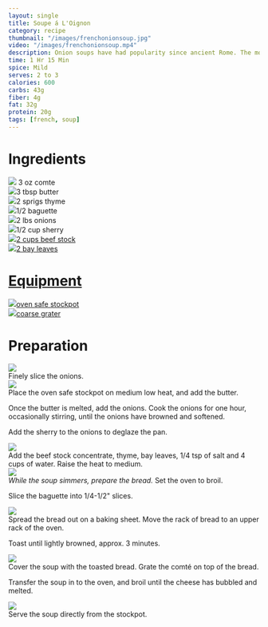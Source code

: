 ```yaml
---
layout: single
title: Soupe á L'Oignon
category: recipe
thumbnail: "/images/frenchonionsoup.jpg"
video: "/images/frenchonionsoup.mp4"
description: Onion soups have had popularity since ancient Rome. The modern version we eat today originates in France in the 18th century. Onions are cooked in butter until tenderly sweet and simmered with beef stock and herbs. Topped with baguette and bubbly comté, this dish is indulgent with flavor.
time: 1 Hr 15 Min
spice: Mild
serves: 2 to 3
calories: 600
carbs: 43g
fiber: 4g
fat: 32g
protein: 20g
tags: [french, soup]
---
```

<div id= "ingredienthdr">
<h1>Ingredients</h1>
</div>

<div id="ingredients">
<div id="ingredientone"><img src="/images/comte.jpeg"/> 3 oz comte </div>
<div id="ingredienttwo"><img src="/images/butter.jpeg"/>3 tbsp butter</div>
<div id="ingredientthree"><img src="/images/thyme.jpeg"/>2 sprigs thyme</div>
<div id="ingredientfour"><img src="/images/halfbaguette.jpeg"/>1/2 baguette</div>
</div>

<div id="ingredients">
<div id="ingredientone"><img src="/images/onion.jpeg"/>2 lbs onions</div>
<div id="ingredienttwo"><img src="/images/sherry.jpeg"/>1/2 cup sherry</div>
<div id="ingredientthree"><a href="https://www.amazon.com/Savory-Choice-Liquid-Concentrate-5-1-Ounce/dp/B001E5E2AO/ref=as_li_ss_tl?_encoding=UTF8&refRID=QTSEFQATQ02TWP5SFRCX&th=1&linkCode=ll1&tag=cilalime09-20&linkId=88ebb56f1d43ae9b7cc9ca720f569f52"/><img src="/images/beefstock.jpeg"/>2 cups beef stock</div>
<div id="ingredientfour"><a href="https://www.amazon.com/gp/product/B0012BS9F4/ref=as_li_ss_tl?ie=UTF8&fpl=fresh&pf_rd_m=ATVPDKIKX0DER&pf_rd_s=&pf_rd_r=9Q6JR4SW7WJBXJX4X3E0&pf_rd_t=36701&pf_rd_p=a6aaf593-1ba4-4f4e-bdcc-0febe090b8ed&pf_rd_i=desktop&th=1&linkCode=ll1&tag=cilalime09-20&linkId=a1cd7a589a20afee62dac0276ee7ed22"/><img src="/images/bay.jpeg"/>2 bay leaves</div>
</div>

<div id= "equipmenthdr">
<h1>Equipment</h1>
</div>

<div id="equipment">
<div id="equipmentone"><a href="https://www.amazon.com/Creuset-Signature-Round-French-Truffle/dp/B0076NOFSC/ref=as_li_ss_tl?s=kitchen&rps=1&ie=UTF8&qid=1481598867&sr=1-38&keywords=le+creuset&refinements=p_85:2470955011&th=1&linkCode=ll1&tag=cilalime09-20&linkId=9987204213f6c7ac4d1e12889972e623"><img src="/images/stockpot.jpeg"/>oven safe stockpot </a></div>
<div id="equipmenttwo"><a href="https://www.amazon.com/Microplane-35009-Medium-Ribbon-Grater/dp/B00009WE3V/ref=as_li_ss_tl?s=kitchen&ie=UTF8&qid=1482039177&sr=1-10&keywords=microplane&linkCode=ll1&tag=cilalime09-20&linkId=e0f7f0f676e7565f4b0f1ff0b4f8c1f6"><img src="/images/coarsegrater.jpeg"/>coarse grater </a></div>
</div>

<div id="preparation">
<h1>Preparation</h1>
</div>

<div id="instruction">
<div id="image"><img src="/images/frenchonionsoup1.jpeg"/> </div>
<div id="step">Finely slice the onions.</div>
</div>

<div id="instruction">
<div id="image"><img src="/images/frenchonionsoup2.jpeg"/> </div>
<div id="step">Place the oven safe stockpot on medium low heat, and add the butter.
<p>Once the butter is melted, add the onions. Cook the onions for one hour, occasionally stirring, until the onions have browned and softened.</p>
<p>Add the sherry to the onions to deglaze the pan.</p></div>
</div>

<div id="instruction">
<div id="image"><img src="/images/frenchonionsoup3.jpeg"/> </div>
<div id="step">Add the beef stock concentrate, thyme, bay leaves, 1/4 tsp of salt and 4 cups of water. Raise the heat to medium.</div>
</div>

<div id="instruction">
<div id="image"><img src="/images/frenchonionsoup4.jpeg"/> </div>
<div id="step"><i>While the soup simmers, prepare the bread.</i> Set the oven to broil.
<p>Slice the baguette into 1/4-1/2" slices.</p></div>
</div>

<div id="instruction">
<div id="image"><img src="/images/frenchonionsoup5.jpeg"/> </div>
<div id="step">Spread the bread out on a baking sheet. Move the rack of bread to an upper rack of the oven.
<p>Toast until lightly browned, approx. 3 minutes.</p></div>
</div>

<div id="instruction">
<div id="image"><img src="/images/frenchonionsoup6.jpeg"/> </div>
<div id="step">Cover the soup with the toasted bread. Grate the comté on top of the bread.
<p>Transfer the soup in to the oven, and broil until the cheese has bubbled and melted.</p></div>
</div>

<div id="instruction">
<div id="image"><img src="/images/frenchonionsoup7.jpeg"/> </div>
<div id="step">Serve the soup directly from the stockpot.</div>
</div>
